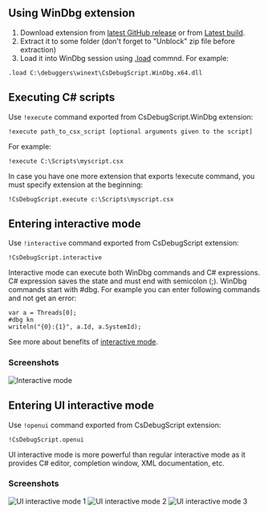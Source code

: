 ## Using WinDbg extension
1. Download extension from [latest GitHub release](https://github.com/southpolenator/WinDbgCs/releases/latest) or from [Latest build](https://ci.appveyor.com/project/southpolenator/windbgcs/branch/next).
2. Extract it to some folder (don't forget to "Unblock" zip file before extraction)
3. Load it into WinDbg session using [.load](https://msdn.microsoft.com/en-us/library/windows/hardware/ff563964%28v=vs.85%29.aspx) commnd. For example:
```
.load C:\debuggers\winext\CsDebugScript.WinDbg.x64.dll
```

## Executing C# scripts
Use `!execute` command exported from CsDebugScript.WinDbg extension:
```
!execute path_to_csx_script [optional arguments given to the script]
```
For example:
```
!execute C:\Scripts\myscript.csx
```
In case you have one more extension that exports !execute command, you must specify extension at the beginning:
```
!CsDebugScript.execute c:\Scripts\myscript.csx
```

## Entering interactive mode
Use `!interactive` command exported from CsDebugScript extension:
```
!CsDebugScript.interactive
```
Interactive mode can execute both WinDbg commands and C# expressions. C# expression saves the state and must end with semicolon (;). WinDbg commands start with #dbg. For example you can enter following commands and not get an error:

```
var a = Threads[0];
#dbg kn
writeln("{0}:{1}", a.Id, a.SystemId);
```
See more about benefits of [interactive mode](InteractiveMode.md).

### Screenshots
![Interactive mode](../samples/interactive.png)

## Entering UI interactive mode
Use `!openui` command exported from CsDebugScript extension:
```
!CsDebugScript.openui
```
UI interactive mode is more powerful than regular interactive mode as it provides C# editor, completion window, XML documentation, etc.

### Screenshots
![UI interactive mode 1](../samples/ui1.png)
![UI interactive mode 2](../samples/ui2.png)
![UI interactive mode 3](../samples/ui3.png)
